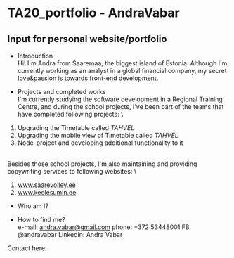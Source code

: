 # TA20_portfolio - AndraVabar

## Input for personal website/portfolio

- Introduction
\
Hi! I'm Andra from Saaremaa, the biggest island of Estonia. Although I'm currently working as an analyst in a global financial company, my secret love&passion is towards front-end development. 

- Projects and completed works
\
I'm currently studying the software development in a Regional Training Centre, and during the school projects, I've been part of the teams that have completed following projects:
\
1. Upgrading the Timetable called _TAHVEL_
2. Upgrading the mobile view of Timetable called _TAHVEL_
3. Node-project and developing additional functionality to it

\
Besides those school projects, I'm also maintaining and providing copywriting services to following websites:
\
1. www.saarevolley.ee
2. www.keelesumin.ee

- Who am I?


- How to find me?
\
e-mail: andra.vabar@gmail.com
phone: +372 53448001
FB: @andravabar
Linkedin: Andra Vabar

Contact here:

